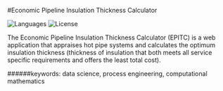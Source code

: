 #Economic Pipeline Insulation Thickness Calculator

![Languages](https://img.shields.io/github/languages/count/cechiorlu/epitc)
![License](https://img.shields.io/github/license/cechiorlu/epitc)



The Economic Pipeline Insulation Thickness Calculator (EPITC) is a web application that appraises hot pipe systems and calculates the optimum insulation
thickness (thickness of insulation that both meets all service specific requirements and offers the least total cost).

######keywords: data science, process engineering, computational mathematics